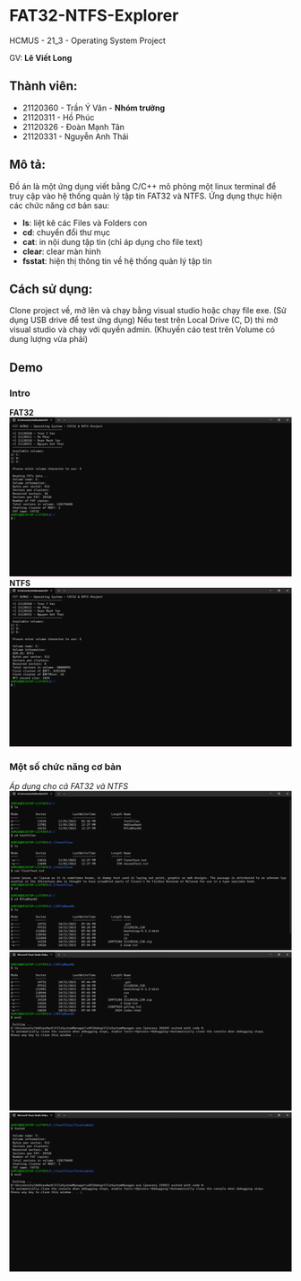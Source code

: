 # FAT32-NTFS-Explorer
HCMUS - 21_3 - Operating System Project

GV: **Lê Viết Long**
## Thành viên: 
- 21120360 - Trần Ý Văn - **Nhóm trưởng**
- 21120311 - Hồ Phúc
- 21120326 - Đoàn Mạnh Tân
- 21120331 - Nguyễn Anh Thái
## Mô tả: 
Đồ án là một ứng dụng viết bằng C/C++ mô phỏng một linux terminal để truy cập vào hệ thống quản lý tập tin FAT32 và NTFS.
Ứng dụng thực hiện các chức năng cơ bản sau: 
* **ls**: liệt kê các Files và Folders con
* **cd**: chuyển đổi thư mục
* **cat**: in nội dung tập tin (chỉ áp dụng cho file text)
* **clear**: clear màn hình
* **fsstat**: hiện thị thông tin về hệ thống quản lý tập tin
## Cách sử dụng:
Clone project về, mở lên và chạy bằng visual studio hoặc chạy file exe. (Sử dụng USB drive để test ứng dụng)
Nếu test trên Local Drive (C, D) thì mở visual studio và chạy với quyền admin. (Khuyến cáo test trên Volume có dung lượng vừa phải)
## Demo
### Intro
**FAT32**
![Demo of FAT intro](./Demo/FATIntro.png "FAT Intro")
**NTFS**
![Demo of NTFS intro](./Demo/Intro.png "NTFS Intro")
### Một số chức năng cơ bản
*Áp dụng cho cả FAT32 và NTFS*
![Commands](./Demo/Commands.png "Commands")
![Commands2](./Demo/Commands2.png "Commands2")
![FATCommands](./Demo/FATCommands.png "FATCommands")
